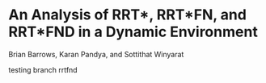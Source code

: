 # An Analysis of RRT\*, RRT\*FN, and RRT\*FND in a Dynamic Environment
Brian Barrows, Karan Pandya, and Sottithat Winyarat

testing branch rrtfnd